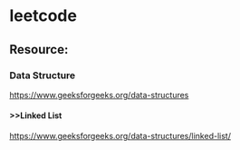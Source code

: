 # leetcode

## Resource:
### Data Structure
https://www.geeksforgeeks.org/data-structures

#### >>Linked List 
https://www.geeksforgeeks.org/data-structures/linked-list/
